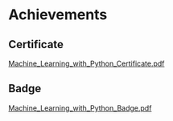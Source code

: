 

# Achievements
## Certificate
[Machine_Learning_with_Python_Certificate.pdf](https://prod-files-secure.s3.us-west-2.amazonaws.com/03e82b26-cccb-4906-bb56-adabcbdc0655/0f35a87e-0c16-48ac-af62-4e4cc34c6a19/Machine_Learning_with_Python_Certificate.pdf?X-Amz-Algorithm=AWS4-HMAC-SHA256&X-Amz-Content-Sha256=UNSIGNED-PAYLOAD&X-Amz-Credential=ASIAZI2LB466QFRYLVRM%2F20250206%2Fus-west-2%2Fs3%2Faws4_request&X-Amz-Date=20250206T024342Z&X-Amz-Expires=3600&X-Amz-Security-Token=IQoJb3JpZ2luX2VjEDgaCXVzLXdlc3QtMiJIMEYCIQCIUZpHznVmU2V8yOEghpQ%2BU5b8HioQIOI8LQId3Q7jOwIhAPcpUw6ObRZ%2Bla%2F0oCRTXv9SJSWUnmKP%2FE%2FDCSOJ15J7Kv8DCFEQABoMNjM3NDIzMTgzODA1Igx1%2Bi%2FGYlQS2yqFX7Iq3ANnuNQBYThEd6FUuyfVtugtCKS7ZR7M%2FcjCjGgm2FkynMqRrxM5yr2yxIFDR2GaH%2F8Vvv6WOzzqgkElNbirJcSPmCySjX%2BXFjxObgsnKeKEf2db4pxyhcXaJHY1V1aL34zQlK9IFj0XF4Mcky2mCvUupkp2fMgWUIWIAAT6cG10V5aBW%2Fa7%2FIbqOp4GzRVlBKPsJDQGBcn%2FjI5%2FY%2BY454jwFTkJYhlrFKY2ygtF7iOCm2NQoWIaccXvfePx0mgR5hqIxU%2BOq3RrTcmM%2FMkI3JH3ziga9gFv11xfCR2LBzlgTB7NOfsGBDeNYLe4N5oq2fxnct1ByiY0BpE%2BgR2nAr37Tk0BnavzYkG%2FOhK2L%2BjrhxTQV8vuqlBm23zE%2FKGQ2GroMG9kJ72XZCesWwI7BPl3T7nS%2FvRTkjnkQrqvKEcMw8GmNEMu78zLp9qM70rHqqU2e%2BaUxf4Cb5RA3pMlWZhz2fvVI%2B9jlHnkaKoCvRvrBTfboW7Q2DV10LTXdV6GNpgfQSb74LsC1eylgvdKt%2B%2BbQjUyWSv7uXelf0yOayFx7hPRwblxRkTifsBtcnxoXrplEyn9my1Iz6utPhG5X18QDK2shEpygFy4wDX3CQfLYezVe7Y67OuzfCMRLjDd6o%2B9BjqkAe0FXDpDeUxafmaUFLNOkq9PU7ai4%2BCQzk0s8DOC52SFg9ssXphQXyjO4vDXICnKbMj04QHDxmJUCCqNK3cVQj4xUQIlUbuJWrb5vQ89IJLiiUPpfX8qRuV2Q0fOsJ%2BKgln3tq5isjLRR1SNuj9oxKFMFX7rw%2B2j9U9KXjV%2B8oAmAJS6lcEAJsJQqxOtHj1z4dqZYADE8jmDxMhTylOchgAwreen&X-Amz-Signature=d07be855162a45889b246fa3fe2fe151865b29b764bdb940e389ea198fadddd7&X-Amz-SignedHeaders=host&x-id=GetObject)
## Badge
[Machine_Learning_with_Python_Badge.pdf](https://prod-files-secure.s3.us-west-2.amazonaws.com/03e82b26-cccb-4906-bb56-adabcbdc0655/ff622a22-73d6-44e3-9c7b-e89a8e61b7aa/Machine_Learning_with_Python_Badge.pdf?X-Amz-Algorithm=AWS4-HMAC-SHA256&X-Amz-Content-Sha256=UNSIGNED-PAYLOAD&X-Amz-Credential=ASIAZI2LB466QFRYLVRM%2F20250206%2Fus-west-2%2Fs3%2Faws4_request&X-Amz-Date=20250206T024342Z&X-Amz-Expires=3600&X-Amz-Security-Token=IQoJb3JpZ2luX2VjEDgaCXVzLXdlc3QtMiJIMEYCIQCIUZpHznVmU2V8yOEghpQ%2BU5b8HioQIOI8LQId3Q7jOwIhAPcpUw6ObRZ%2Bla%2F0oCRTXv9SJSWUnmKP%2FE%2FDCSOJ15J7Kv8DCFEQABoMNjM3NDIzMTgzODA1Igx1%2Bi%2FGYlQS2yqFX7Iq3ANnuNQBYThEd6FUuyfVtugtCKS7ZR7M%2FcjCjGgm2FkynMqRrxM5yr2yxIFDR2GaH%2F8Vvv6WOzzqgkElNbirJcSPmCySjX%2BXFjxObgsnKeKEf2db4pxyhcXaJHY1V1aL34zQlK9IFj0XF4Mcky2mCvUupkp2fMgWUIWIAAT6cG10V5aBW%2Fa7%2FIbqOp4GzRVlBKPsJDQGBcn%2FjI5%2FY%2BY454jwFTkJYhlrFKY2ygtF7iOCm2NQoWIaccXvfePx0mgR5hqIxU%2BOq3RrTcmM%2FMkI3JH3ziga9gFv11xfCR2LBzlgTB7NOfsGBDeNYLe4N5oq2fxnct1ByiY0BpE%2BgR2nAr37Tk0BnavzYkG%2FOhK2L%2BjrhxTQV8vuqlBm23zE%2FKGQ2GroMG9kJ72XZCesWwI7BPl3T7nS%2FvRTkjnkQrqvKEcMw8GmNEMu78zLp9qM70rHqqU2e%2BaUxf4Cb5RA3pMlWZhz2fvVI%2B9jlHnkaKoCvRvrBTfboW7Q2DV10LTXdV6GNpgfQSb74LsC1eylgvdKt%2B%2BbQjUyWSv7uXelf0yOayFx7hPRwblxRkTifsBtcnxoXrplEyn9my1Iz6utPhG5X18QDK2shEpygFy4wDX3CQfLYezVe7Y67OuzfCMRLjDd6o%2B9BjqkAe0FXDpDeUxafmaUFLNOkq9PU7ai4%2BCQzk0s8DOC52SFg9ssXphQXyjO4vDXICnKbMj04QHDxmJUCCqNK3cVQj4xUQIlUbuJWrb5vQ89IJLiiUPpfX8qRuV2Q0fOsJ%2BKgln3tq5isjLRR1SNuj9oxKFMFX7rw%2B2j9U9KXjV%2B8oAmAJS6lcEAJsJQqxOtHj1z4dqZYADE8jmDxMhTylOchgAwreen&X-Amz-Signature=2c0adefc1338329109afdba422e4f4459f49504447a7b1a597ac398a8fe50452&X-Amz-SignedHeaders=host&x-id=GetObject)